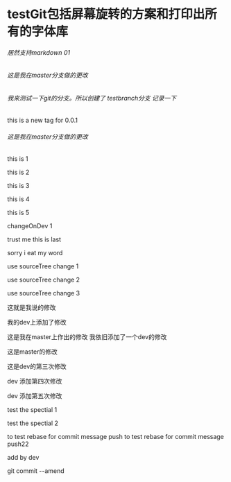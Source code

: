 # testGit包括屏幕旋转的方案和打印出所有的字体库


###### 居然支持markdown 01





###### 这是我在master分支做的更改 


###### 我来测试一下git的分支。所以创建了 testbranch分支  记录一下

this is a new tag for 0.0.1 





###### 这是我在master分支做的更改 




this is 1


this is 2


this is 3 


this is 4

this is 5




changeOnDev 1


trust me this is last 


sorry i eat my word 

use sourceTree change 1

use sourceTree change 2

use sourceTree change 3

这就是我说的修改




我的dev上添加了修改

这是我在master上作出的修改
我依旧添加了一个dev的修改


这是master的修改


这是dev的第三次修改



dev 添加第四次修改


dev 添加第五次修改



test the spectial  1 


test the spectial 2

 to test rebase for commit message push
 to test rebase for commit message push22
 
 
 
add by dev


git commit --amend
